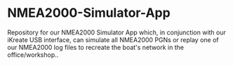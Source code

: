 # NMEA2000-Simulator-App
Repository for our NMEA2000 Simulator App which, in conjunction with our iKreate USB interface, can simulate all NMEA2000 PGNs or replay one of our NMEA2000 log files to recreate the boat's network in the office/workshop..
